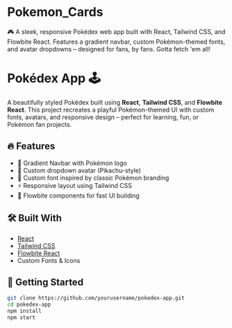 # Pokemon_Cards
🎮 A sleek, responsive Pokédex web app built with React, Tailwind CSS, and Flowbite React. Features a gradient navbar, custom Pokémon-themed fonts, and avatar dropdowns – designed for fans, by fans. Gotta fetch 'em all!

# Pokédex App 🕹️

A beautifully styled Pokédex built using **React**, **Tailwind CSS**, and **Flowbite React**. This project recreates a playful Pokémon-themed UI with custom fonts, avatars, and responsive design – perfect for learning, fun, or Pokémon fan projects.

## 🔥 Features

- 🎨 Gradient Navbar with Pokémon logo
- 💬 Custom dropdown avatar (Pikachu-style)
- 🌈 Custom font inspired by classic Pokémon branding
- ⚡ Responsive layout using Tailwind CSS
- 🧩 Flowbite components for fast UI building

## 🛠️ Built With

- [React](https://reactjs.org/)
- [Tailwind CSS](https://tailwindcss.com/)
- [Flowbite React](https://flowbite-react.com/)
- Custom Fonts & Icons

## 🚀 Getting Started

```bash
git clone https://github.com/yourusername/pokedex-app.git
cd pokedex-app
npm install
npm start
